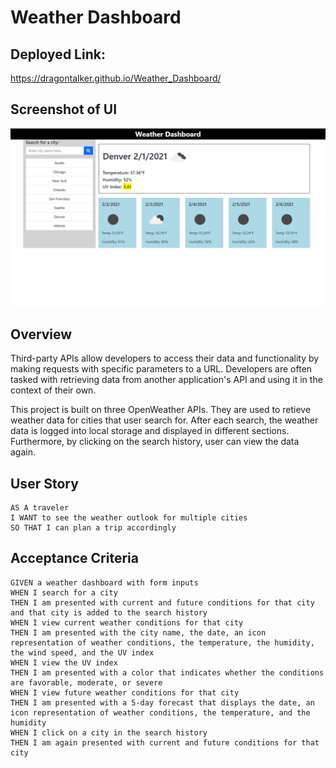 # Weather Dashboard

## Deployed Link: 
https://dragontalker.github.io/Weather_Dashboard/

## Screenshot of UI

![weather dashboard screenshot](./Assets/Images/output_1.png)

## Overview

Third-party APIs allow developers to access their data and functionality by making requests with specific parameters to a URL. Developers are often tasked with retrieving data from another application's API and using it in the context of their own. 

This project is built on three OpenWeather APIs. They are used to retieve weather data for cities that user search for. After each search, the weather data is logged into local storage and displayed in different sections. Furthermore, by clicking on the search history, user can view the data again.

## User Story

```
AS A traveler
I WANT to see the weather outlook for multiple cities
SO THAT I can plan a trip accordingly
```

## Acceptance Criteria

```
GIVEN a weather dashboard with form inputs
WHEN I search for a city
THEN I am presented with current and future conditions for that city and that city is added to the search history
WHEN I view current weather conditions for that city
THEN I am presented with the city name, the date, an icon representation of weather conditions, the temperature, the humidity, the wind speed, and the UV index
WHEN I view the UV index
THEN I am presented with a color that indicates whether the conditions are favorable, moderate, or severe
WHEN I view future weather conditions for that city
THEN I am presented with a 5-day forecast that displays the date, an icon representation of weather conditions, the temperature, and the humidity
WHEN I click on a city in the search history
THEN I am again presented with current and future conditions for that city
```